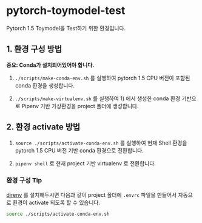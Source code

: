 # pytorch-toymodel-test

Pytorch 1.5 Toymodel을 Test하기 위한 환경입니다.

## 1. 환경 구성 방법

**중요: Conda가 설치되어있어야 합니다.**

1) `./scripts/make-conda-env.sh` 를 실행하여 pytorch 1.5 CPU 버전이 포함된 conda 환경을 생성합니다.

2) `./scripts/make-virtualenv.sh` 를 실행하여 1) 에서 생성한 conda 환경 기반으로 Pipenv 기반 가상환경을 project 폴더에 생성합니다.

## 2. 환경 activate 방법

1) `source ./scripts/activate-conda-env.sh` 를 실행하여 현재 Shell 환경을 pytorch 1.5 CPU 버전 기반 conda 환경으로 전환합니다.

2) `pipenv shell` 로 현재 project 기반 virtualenv 로 전환합니다.

### 환경 구성 Tip

[direnv](https://direnv.net/) 를 설치해두시면 다음과 같이 project 폴더에 `.envrc` 파일을 만들어서 자동으로 환경이 activate 되도록 할 수 있습니다.

```bash
source ./scripts/activate-conda-env.sh
```
